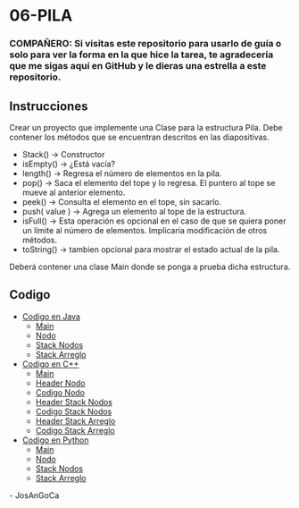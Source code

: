 # 06-PILA

### **COMPAÑERO:** Si visitas este repositorio para usarlo de guía o solo para ver la forma en la que hice la tarea, te agradecería que me sigas aquí en GitHub y le dieras una estrella a este repositorio.

## Instrucciones

Crear un proyecto que implemente una Clase para la estructura Pila. Debe contener los métodos que se encuentran descritos en las diapositivas.

- Stack() -> Constructor
- isEmpty() -> ¿Está vacía?
- length() -> Regresa el número de elementos en la pila.
- pop() -> Saca el elemento del tope y lo regresa. El puntero al tope se mueve al anterior elemento.
- peek() -> Consulta el elemento en el tope, sin sacarlo.
- push( value ) -> Agrega un elemento al tope de la estructura.
- isFull() -> Esta operación es opcional en el caso de que se quiera poner un límite al número de elementos. Implicaría modificación de otros métodos.
- toString() -> tambien opcional para mostrar el estado actual de la pila.

Deberá contener una clase Main donde se ponga a prueba dicha estructura.

## Codigo

- [Codigo en Java](./java/src/)
  - [Main](./java/src/Main.java)
  - [Nodo](./java/src/Node.java)
  - [Stack Nodos](./java/src/StackNode.java)
  - [Stack Arreglo](./java/src/StackArray.java)
- [Codigo en C++](./cpp/)
  - [Main](./cpp/main.cpp)
  - [Header Nodo](./cpp/node.h)
  - [Codigo Nodo](./cpp/node.cpp)
  - [Header Stack Nodos](./cpp/stackNode.h)
  - [Codigo Stack Nodos](./cpp/stackNode.cpp)
  - [Header Stack Arreglo](./cpp/stackArray.h)
  - [Codigo Stack Arreglo](./cpp/stackArray.cpp)
- [Codigo en Python](./python/)
  - [Main](./python/main.py)
  - [Nodo](./python/node.py)
  - [Stack Nodos](./python/stackNode.py)
  - [Stack Arreglo](./python/stackArray.py)

\- JosAnGoCa
